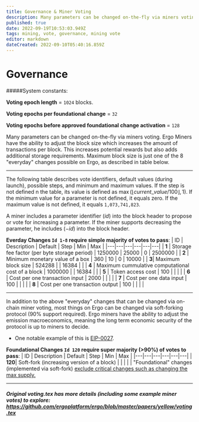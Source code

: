```yaml
---
title: Governance & Miner Voting
description: Many parameters can be changed on-the-fly via miners voting
published: true
date: 2022-09-19T10:53:03.949Z
tags: mining, vote, governance, mining vote
editor: markdown
dateCreated: 2022-09-10T05:40:16.859Z
---
```


# Governance 

#####System constants:

**Voting epoch length** = `1024` blocks.

**Voting epochs per foundational change** = `32`

**Voting epochs before approved foundational change activation** = `128`

Many parameters can be changed on-the-fly via miners voting. Ergo Miners have the ability to adjust the block size which increases the amount of transactions per block. This increases potential rewards but also adds additional storage requirements. Maximum block size is just one of the 8 "everyday" changes possible on Ergo, as described in table below.
_________
The following table describes vote identifiers, default values (during launch), possible steps, and minimum and maximum values. If the step is not defined n the table, its value is defined as $\max(\lfloor current\_value / 100 \rfloor, 1)$. If the minimum value for a parameter is not defined, it equals zero. If the maximum value is not defined, it equals `1,073,741,823`.

A miner includes a parameter identifier ($id$) into the block header to propose or vote for increasing a parameter. If the miner supports decreasing the parameter, he includes ($-id$) into the block header.

**Everday Changes `Id 1-8` require simple majority of votes to pass**:
| ID | Description | Default | Step | Min | Max |
|---|---|---|---|---|---|
| **1** | Storage fee factor (per byte storage period) | 1250000 | 25000 | 0 | 2500000 |
| **2** | Minimum monetary value of a box | 360 | 10 | 0 | 10000 |
| **3**| Maximum block size | 524288 |  | 16384 |  |
| **4** | Maximum cummulative computational cost of a block | 1000000 |  | 16384 |  |
| **5** | Token access cost | 100 |  |  |  |
| **6** | Cost per one transaction input | 2000 |  |  |  |
| **7** | Cost per one data input | 100 |  |  |  |
| **8** | Cost per one transaction output | 100 |  |  |  |

______

In addition to the above "everyday" changes that can be changed via on-chain miner voting, most things on Ergo can be changed via soft-forking protocol (90% support required). Ergo miners have the ability to adjust the emission macroeconomics, meaning the long term economic security of the protocol is up to miners to decide. 

- One notable example of this is [EIP-0027](https://github.com/ergoplatform/eips/blob/master/eip-0027.md). 



**Foundational Changes `Id 120`  require super majority (>90%) of votes to pass**:
| ID | Description | Default | Step | Min | Max |
|---|---|---|---|---|---|
| **120**| Soft-fork (increasing version of a block) |  |  |  |  |
"Foundational" changes (implemented via soft-fork) <u> exclude critical changes such as changing the max supply.</u>
________




##### Original voting.tex has more details (including some example miner votes) to explore: https://github.com/ergoplatform/ergo/blob/master/papers/yellow/voting.tex

